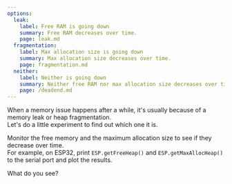 ```yaml
---
options:
  leak:
    label: Free RAM is going down
    summary: Free RAM decreases over time.
    page: leak.md
  fragmentation:
    label: Max allocation size is going down
    summary: Max allocation size decreases over time.
    page: fragmentation.md
  neither:
    label: Neither is going down
    summary: Neither free RAM nor max allocation size decreases over time.
    page: /deadend.md
---
```


When a memory issue happens after a while, it's usually because of a memory leak or heap fragmentation.  
Let's do a little experiment to find out which one it is.

Monitor the free memory and the maximum allocation size to see if they decrease over time.  
For example, on ESP32, print `ESP.getFreeHeap()` and `ESP.getMaxAllocHeap()` to the serial port and plot the results.

What do you see?
